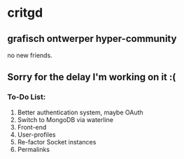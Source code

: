 # critgd
## grafisch ontwerper hyper-community
no new friends.

Sorry for the delay I'm working on it :(
----
### To-Do List:

1. Better authentication system, maybe OAuth
2. Switch to MongoDB via waterline
3. Front-end
4. User-profiles
5. Re-factor Socket instances
6. Permalinks
